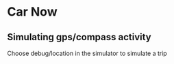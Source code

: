 Car Now
=======

## Simulating gps/compass activity
Choose debug/location in the simulator to simulate a trip

